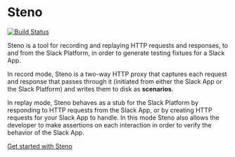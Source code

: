 # Steno

[![Build Status](https://travis-ci.org/slackapi/steno.svg?branch=master)](https://travis-ci.org/slackapi/steno)

Steno is a tool for recording and replaying HTTP requests and responses, to and from the Slack Platform, in order to
generate testing fixtues for a Slack App.

In record mode, Steno is a two-way HTTP proxy that captures each request and response that passes through it (initiated
from either the Slack App or the Slack Platform) and writes them to disk as **scenarios**.

In replay mode, Steno behaves as a stub for the Slack Platform by responding to HTTP requests from the Slack App, or by
creating HTTP requests for your Slack App to handle. In this mode Steno also allows the developer to make assertions on
each interaction in order to verify the behavior of the Slack App.

[Get started with Steno](https://slackapi.github.io/steno)
